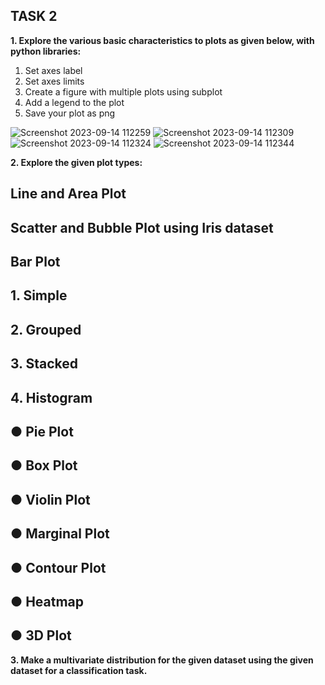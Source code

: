 ## TASK 2

**1. Explore the various basic characteristics to plots as given below, with python libraries:**
1. Set axes label
2. Set axes limits
3. Create a figure with multiple plots using subplot
4. Add a legend to the plot
5. Save your plot as png

![Screenshot 2023-09-14 112259](https://github.com/vidhathri30/L1Report/assets/101579638/6cea8fed-e69a-463a-a999-1bc1cd519aed)
![Screenshot 2023-09-14 112309](https://github.com/vidhathri30/L1Report/assets/101579638/67e35e0c-bdaf-4268-b319-33cd8160ed11)
![Screenshot 2023-09-14 112324](https://github.com/vidhathri30/L1Report/assets/101579638/1398352f-3945-4ebc-a75c-76ea71c86b42)
![Screenshot 2023-09-14 112344](https://github.com/vidhathri30/L1Report/assets/101579638/f4e84877-efe3-40e7-bb88-17d402c53e85)


**2. Explore the given plot types:**

## Line and Area Plot

## Scatter and Bubble Plot using Iris dataset

## Bar Plot

## 1. Simple


## 2. Grouped
## 3. Stacked
## 4. Histogram
## ● Pie Plot
## ● Box Plot
## ● Violin Plot
## ● Marginal Plot
## ● Contour Plot
## ● Heatmap
## ● 3D Plot

**3. Make a multivariate distribution for the given dataset using the given dataset for a
classification task.**


   
